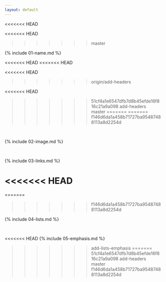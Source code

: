 ```yaml
---
layout: default
---
```

<<<<<<< HEAD

<<<<<<< HEAD


>>>>>>> master


{% include 01-name.md %}

<<<<<<< HEAD
<<<<<<< HEAD


<<<<<<< HEAD
>>>>>>> origin/add-headers

<<<<<<< HEAD

>>>>>>> 51cf4a1e6547dfb7d8b45efde16f816c21a9a098
>>>>>>> add-headers
>>>>>>> master
=======
=======
>>>>>>> f146d6da1a458b71727ba95487488113a8d2254d
<br>

{% include 02-image.md %}

<br>

{% include 03-links.md %}

<<<<<<< HEAD
<br>
=======
=======

>>>>>>> f146d6da1a458b71727ba95487488113a8d2254d

{% include 04-lists.md %}

<br>

<<<<<<< HEAD
{% include 05-emphasis.md %}
>>>>>>> add-lists-emphasis
=======
>>>>>>> 51cf4a1e6547dfb7d8b45efde16f816c21a9a098
>>>>>>> add-headers
>>>>>>> master
>>>>>>> f146d6da1a458b71727ba95487488113a8d2254d
